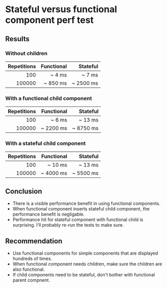 # Stateful versus functional component perf test

## Results

### Without children

| Repetitions | Functional | Stateful  |
| ----------: | ---------: | --------: |
| 100         | ~ 4 ms     | ~ 7 ms    |
| 100000      | ~ 850 ms   | ~ 2500 ms |

### With a functional child component

| Repetitions | Functional | Stateful  |
| ----------: | ---------: | --------: |
| 100         | ~ 6 ms     | ~ 13 ms   |
| 100000      | ~ 2200 ms  | ~ 8750 ms |

### With a stateful child component

| Repetitions | Functional | Stateful  |
| ----------: | ---------: | --------: |
| 100         | ~ 10 ms    | ~ 13 ms   |
| 100000      | ~ 4000 ms  | ~ 5500 ms |

## Conclusion

- There is a visible performance benefit in using functional components.
- When functional component inserts stateful child component, the performance benefit is negligable.
- Performance hit for stateful component with functional child is surprising. I'll probably re-run the tests to make sure.

## Recommendation

- Use functional components for simple components that are displayed hundreds of times.
- When functional component needs children, make sure the children are also functional.
- If child components need to be stateful, don't bother with functional parent compnent.
